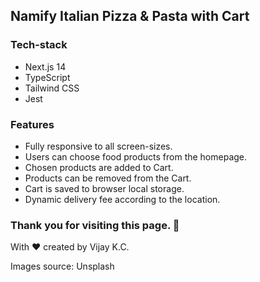 ## Namify Italian Pizza & Pasta with Cart

### Tech-stack
- Next.js 14
- TypeScript
- Tailwind CSS
- Jest

### Features
- Fully responsive to all screen-sizes.
- Users can choose food products from the homepage.
- Chosen products are added to Cart.
- Products can be removed from the Cart.
- Cart is saved to browser local storage.
- Dynamic delivery fee according to the location.

### Thank you for visiting this page. 🙏

With ❤️ created by Vijay K.C.

Images source: Unsplash